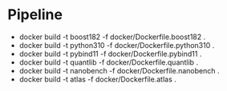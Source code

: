 # Pipeline

- docker build -t boost182 -f docker/Dockerfile.boost182 .
- docker build -t python310 -f docker/Dockerfile.python310 .
- docker build -t pybind11 -f docker/Dockerfile.pybind11 .
- docker build -t quantlib -f docker/Dockerfile.quantlib .
- docker build -t nanobench -f docker/Dockerfile.nanobench .
- docker build -t atlas -f docker/Dockerfile.atlas .
